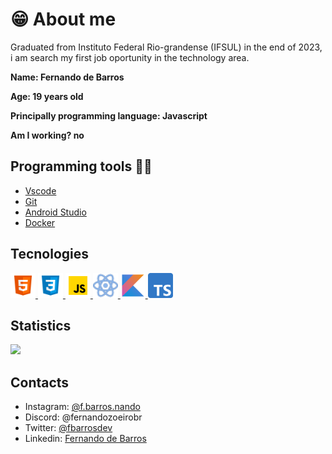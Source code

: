 # 😁 About me

Graduated from Instituto Federal Rio-grandense (IFSUL) in the end of 2023, i am search my first job oportunity in the technology area. 


**<p>Name: Fernando de Barros</p>**
**<p>Age: 19 years old</p>**
**<p>Principally programming language: Javascript</p>**
**Am I working? no**

## Programming tools 👨‍💻
  - [Vscode](https://code.visualstudio.com)
  - [Git](https://git-scm.com)
  - [Android Studio](https://developer.android.com/studio)
  - [Docker](https://www.docker.com/)


## Tecnologies
<a href="https://developer.mozilla.org/en-US/docs/Glossary/HTML5" target="_blank">
  <img src="./icons/html-icon.svg" width="40">
</a>
<a href="https://developer.mozilla.org/en-US/docs/Web/CSS" target="_blank">
  <img src="./icons/css-icon.svg" width="40">
</a>
<a href="https://developer.mozilla.org/en-US/docs/Web/JavaScript" target="_blank">
  <img src="./icons/js-icon.svg" width="40">
</a>
<a href="https://react.dev/" target="_blank">
  <img src="./icons/react-js-icon.svg" width="40">
</a>
<a href="https://kotlinlang.org/" target="_blank">
  <img src="./icons/kotlin-logo.png" width="40">
</a>
<a href="https://www.typescriptlang.org/" target="_blank">
  <img src="./icons/typescript-logo.png" width="40">
</a>


## Statistics

![](https://github-readme-stats.vercel.app/api/top-langs?username=fernandobarrosd)


## Contacts
- Instagram: [@f.barros.nando](https://www.instagram.com/f.barros.nando/)
- Discord: @fernandozoeirobr
- Twitter: [@fbarrosdev](https://twitter.com/fbarrosdev)
- Linkedin: [Fernando de Barros](https://www.linkedin.com/in/fernando-de-barros-204864241/)




